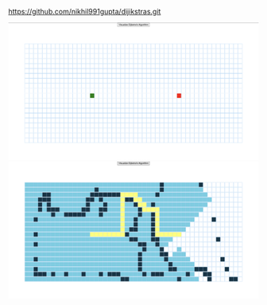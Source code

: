 https://github.com/nikhil991gupta/dijikstras.git

<p>
<img src="public/img1.png" alt ="img2"/>
<img src="public/img2.png" alt="img1"/>
</p>
